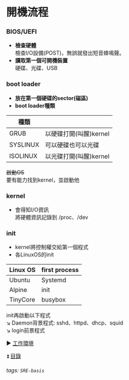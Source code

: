 # 開機流程
### BIOS/UEFI
* **檢查硬體**  
檢查I/O設備(POST)，無誤就發出短音蜂鳴聲。  
* **讀取第一個可開機裝置**  
硬碟、光碟、USB  

### boot loader
* **放在第一個硬碟的sector(磁區)**
* **boot loader種類**

|   種類    |                   |
| -------- | ------------------ |
| GRUB     | 以硬碟打開(叫醒)kernel |
| SYSLINUX | 可以硬碟也可以光碟      |
| ISOLINUX | 以光碟打開(叫醒)kernel |

~~啟動OS~~  
要有能力找到kernel，並啟動他  

### kernel 
* 會得知I/O資訊  
將硬體資訊記錄到 /proc、/dev  

### init
* kernel將控制權交給第一個程式  
* 各LinuxOS的init

| Linux OS | first process |
| -------- | -------- |
|Ubuntu    | Systemd  |
|Alpine    | init     |
|TinyCore  | busybox  |  

init再啟動以下程式  
:arrow_lower_right: Daemon背景程式: sshd、httpd、dhcp、squid  
:arrow_lower_right: login前景程式


:arrow_forward: [工作環境](https://github.com/nsaid39/SRE-basis/blob/main/%E5%B7%A5%E4%BD%9C%E7%92%B0%E5%A2%83.md)  

:arrow_double_up: [目錄](https://github.com/nsaid39/SRE-basis)
###### tags: `SRE-basis`
